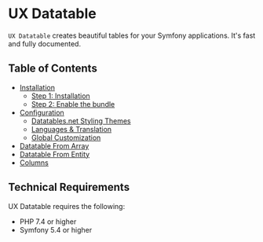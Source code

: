 UX Datatable
=========

`UX Datatable` creates beautiful tables for your Symfony
applications. It's fast and fully documented.

Table of Contents
-----------------
* [Installation](/docs/installation.md)
  * [Step 1: Installation](/docs/installation.md#step-1-installation)
  * [Step 2: Enable the bundle](/docs/installation.md#step-2-enable-the-bundle-optional) 
* [Configuration](/docs/configuration.md)
  * [Datatables.net Styling Themes](/docs/themes.md)
  * [Languages & Translation](/docs/languages_and_translation.md)
  * [Global Customization](/docs/global_controller_example.md)
* [Datatable From Array](/docs/datatables_from_array.md)
* [Datatable From Entity](/docs/datatables_from_entity.md)
* [Columns](/docs/columns.md)

Technical Requirements
----------------------

UX Datatable requires the following:

* PHP 7.4 or higher
* Symfony 5.4 or higher